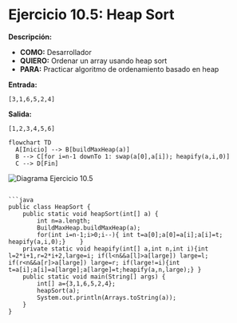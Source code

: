 # Ejercicio 10.5: Heap Sort  
**Descripción:**  
- **COMO:** Desarrollador  
- **QUIERO:** Ordenar un array usando heap sort  
- **PARA:** Practicar algoritmo de ordenamiento basado en heap  

**Entrada:**  
```
[3,1,6,5,2,4]
```

**Salida:**  
```
[1,2,3,4,5,6]
```

```mermaid
flowchart TD
  A[Inicio] --> B[buildMaxHeap(a)]  
  B --> C[for i=n-1 downTo 1: swap(a[0],a[i]); heapify(a,i,0)]
  C --> D[Fin]
```

![Diagrama Ejercicio 10.5](diagram5.png)
```

```java
public class HeapSort {
    public static void heapSort(int[] a) {
        int n=a.length;
        BuildMaxHeap.buildMaxHeap(a);
        for(int i=n-1;i>0;i--){ int t=a[0];a[0]=a[i];a[i]=t; heapify(a,i,0);}    }
    private static void heapify(int[] a,int n,int i){int l=2*i+1,r=2*i+2,large=i; if(l<n&&a[l]>a[large]) large=l; if(r<n&&a[r]>a[large]) large=r; if(large!=i){int t=a[i];a[i]=a[large];a[large]=t;heapify(a,n,large);} }
    public static void main(String[] args) {
        int[] a={3,1,6,5,2,4};
        heapSort(a);
        System.out.println(Arrays.toString(a));
    }
}
```